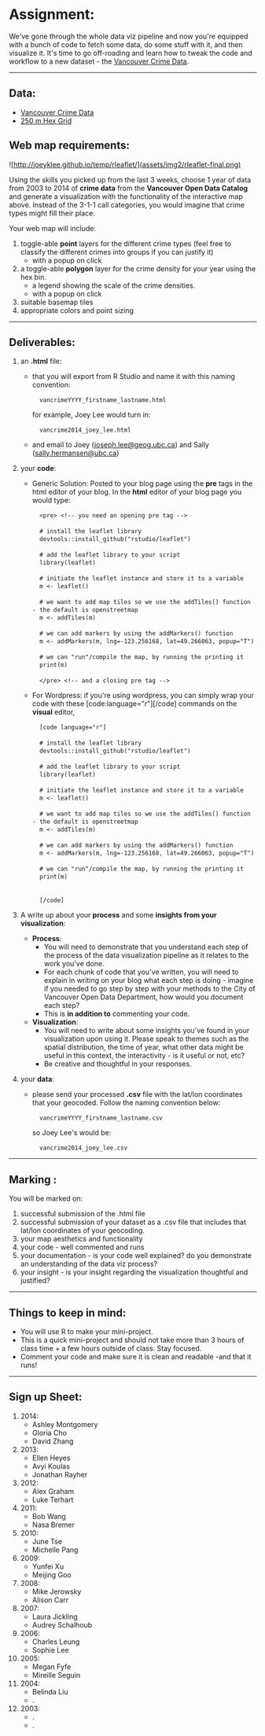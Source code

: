 # Assignment:

We've gone through the whole data viz pipeline and now you're equipped with a bunch of code to fetch some data, do some stuff with it, and then visualize it. It's time to go off-roading and learn how to tweak the code and workflow to a new dataset - the [Vancouver Crime Data](http://data.vancouver.ca/datacatalogue/crime-data-details.htm). 

***
<!--## Your Task:

![http://joeyklee.github.io/temp/rleaflet/](assets/img2/rleaflet-final.png)

Using the skills you picked up from the last 3 weeks, choose 1 year of data from 2003 to 2014 of **crime data** from the **Vancouver Open Data Catalog** and generate a visualization with the functionality of the interactive map above. Instead of the 3-1-1 call categories, you would imagine that crime types might fill their place. 

You should be able to tell some sort of narrative with your visualization. -->

## Data:

* [Vancouver Crime Data](http://data.vancouver.ca/datacatalogue/crime-data-details.htm)
* [250 m Hex Grid](https://raw.githubusercontent.com/joeyklee/aloha-r/master/data/calls_2014/geo/hgrid_250m.geojson)

## Web map requirements:

![http://joeyklee.github.io/temp/rleaflet/](assets/img2/rleaflet-final.png)

Using the skills you picked up from the last 3 weeks, choose 1 year of data from 2003 to 2014 of **crime data** from the **Vancouver Open Data Catalog** and generate a visualization with the functionality of the interactive map above. Instead of the 3-1-1 call categories, you would imagine that crime types might fill their place. 

Your web map will include:

1. toggle-able **point** layers for the different crime types (feel free to classify the different crimes into groups if you can justify it)
	* with a popup on click 
2. a toggle-able **polygon** layer for the crime density for your year using the hex bin.
	* a legend showing the scale of the crime densities.
	* with a popup on click 
3. suitable basemap tiles
4. appropriate colors and point sizing


***
## Deliverables:

1. an **.html** file:
	* that you will export from R Studio and name it with this naming convention:
				
			vancrimeYYYY_firstname_lastname.html
			
		for example, Joey Lee would turn in:
		
			vancrime2014_joey_lee.html
				
	* and email to Joey (joseph.lee@geog.ubc.ca) and Sally (sally.hermansen@ubc.ca)
2. your **code**:
	* Generic Solution: Posted to your blog page using the **pre** tags in the html editor of your blog. In the **html** editor of your blog page you would type:  

			<pre> <!-- you need an opening pre tag -->
			
			# install the leaflet library
			devtools::install_github("rstudio/leaflet")
			
			# add the leaflet library to your script
			library(leaflet)
			
			# initiate the leaflet instance and store it to a variable
			m <- leaflet()
			
			# we want to add map tiles so we use the addTiles() function - the default is openstreetmap
			m <- addTiles(m)
			
			# we can add markers by using the addMarkers() function
			m <- addMarkers(m, lng=-123.256168, lat=49.266063, popup="T")
			
			# we can "run"/compile the map, by running the printing it
			print(m)			
		
			</pre> <!-- and a closing pre tag -->

	* For Wordpress: if you're using wordpress, you can simply wrap your code with these [code:language="r"][/code] commands on the **visual** editor,
	
			[code language="r"]
			
			# install the leaflet library
			devtools::install_github("rstudio/leaflet")
			
			# add the leaflet library to your script
			library(leaflet)
			
			# initiate the leaflet instance and store it to a variable
			m <- leaflet()
			
			# we want to add map tiles so we use the addTiles() function - the default is openstreetmap
			m <- addTiles(m)
			
			# we can add markers by using the addMarkers() function
			m <- addMarkers(m, lng=-123.256168, lat=49.266063, popup="T")
			
			# we can "run"/compile the map, by running the printing it
			print(m)
			
			
			[/code]	

3. A write up about your **process** and some **insights from your visualization**:
	* **Process**: 
		* You will need to demonstrate that you understand each step of the process of the data visualization pipeline as it relates to the work you've done. 
		* For each chunk of code that you've written, you will need to explain in writing on your blog what each step is doing - imagine if you needed to go step by step with your methods to the City of Vancouver Open Data Department, how would you document each step? 
		* This is **in addition to** commenting your code.
	* **Visualization**: 
		* You will need to write about some insights you've found in your visualization upon using it. Please speak to themes such as the spatial distribution, the time of year, what other data might be useful in this context, the interactivity - is it useful or not, etc? 
		* Be creative and thoughtful in your responses.   
			
4. your **data**:
	* please send your processed **.csv** file with the lat/lon coordinates that your geocoded. Follow the naming convention below:
	
			vancrimeYYYY_firstname_lastname.csv 
		
		so Joey Lee's would be:
	
			vancrime2014_joey_lee.csv

***
## Marking :

You will be marked on:

1. successful submission of the .html file
2. successful submission of your dataset as a .csv file that includes that lat/lon coordinates of your geocoding.
3. your map aesthetics and functionality
4. your code - well commented and runs
5. your documentation - is your code well explained? do you demonstrate an understanding of the data viz process?
6. your insight - is your insight regarding the visualization thoughtful and justified? 

***
## Things to keep in mind:

* You will use R to make your mini-project.
* This is a quick mini-project and should not take more than 3 hours of class time + a few hours outside of class. Stay focused.
* Comment your code and make sure it is clean and readable -and that it runs! 

***
## Sign up Sheet:

1. 2014:
	* Ashley Montgomery
	* Gloria Cho
	* David Zhang
2. 2013:
	* Ellen Heyes
	* Avyi Koulas
	* Jonathan Rayher
3. 2012:
	* Alex Graham
	* Luke Terhart
4. 2011:
	* Bob Wang
	* Nasa Bremer
5. 2010:
	* June Tse
	* Michelle Pang
6. 2009:
	* Yunfei Xu
	* Meijing Goo
7. 2008:
	* Mike Jerowsky
	* Alison Carr
8. 2007:
	* Laura Jickling 
	* Audrey Schalhoub
9. 2006:
	* Charles Leung
	* Sophie Lee
10. 2005:
	* Megan Fyfe
	* Mireille Seguin
11. 2004:
	* Belinda Liu
	* .
12. 2003:
	* .
	* .

<!--https://www.ostraining.com/blog/coding/github-pages/-->




<!--# Assignment:

We've gone through the whole data viz pipeline and now you're equipped with a bunch of code to fetch some data, do some stuff with it, and then visualize it. It's time to go off-roading and learn how to tweak the code and workflow to the other 11 months of data. 

## Your Task:

Using the skills you picked up from the last 3 weeks, choose 1 month of data from 2014 of **3-1-1 data** and generate a visualization / series of visualizations showing aspects of the data. 

You should be able to tell some sort of narrative with your visualization-->